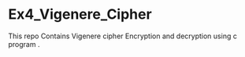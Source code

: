 # Ex4_Vigenere_Cipher
This repo Contains Vigenere cipher Encryption and decryption using c program .
